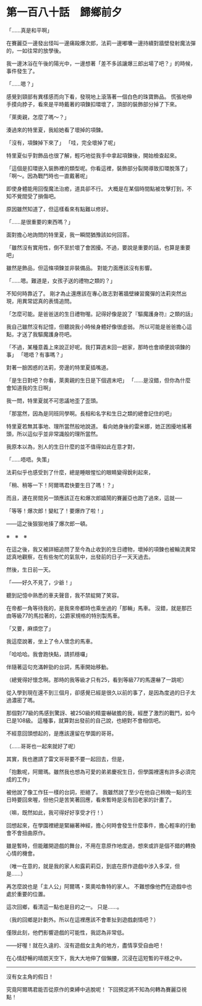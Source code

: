 # 第一百八十話　歸鄉前夕

「……真是和平啊」

在賽麗亞一邊發出怪叫一邊痛毆爆次郎，法莉一邊嘟囔一邊持續對牆壁發射魔法彈的，一如往常的放學後。

我一邊沐浴在午後的陽光中，一邊想著「差不多該讓爆三郎出場了吧？」的時候，事件發生了。

「……嗯？」

感覺到頸部有異樣感而向下看，發現地上滾落著一個白色的珠寶飾品。
慌張地伸手摸向脖子，看來是平時戴著的項鍊扣環壞了，頂部的裝飾部分掉了下來。

「萊奧親，怎麼了嗎～？」

湊過來的特里夏，我給她看了壞掉的項鍊。

「沒有，項鍊掉下來了」
「哇，完全壞掉了呢」

特里夏似乎對飾品也很了解，輕巧地從我手中拿起項鍊後，開始檢查起來。

「這個是扣環嵌入裝飾裡的類型呢。你看這裡，裝飾部分裂開導致扣環脫落了」
「啊～。因為戰鬥時也一直戴著呢」

即使身體能用回復魔法治癒，道具卻不行。
大概是在某個時間點被攻擊打到，不知不覺間受了損傷吧。

原因雖然知道了，但這樣看來有點難以修好。

「……是很重要的東西嗎？」

面對擔心地詢問的特里夏，我一瞬間猶豫該如何回答。

「雖然沒有實用性，倒不至於壞了會困擾。不過，要說是重要的話，也算是重要吧」

雖然是飾品，但這條項鍊並非裝備品。
對能力面應該沒有影響。

「……嗯。難道是，女孩子送的禮物之類的？」

不知何時靠近了。
剛才為止還應該在專心致志對著牆壁練習魔彈的法莉突然出現，用異常認真的表情追問。

「怎麼可能。是爸爸送的生日禮物喔。記得好像是說了『驅魔護身符』之類的話」

我自己雖然沒有記憶，但聽說我小時候身體好像很虛弱。
所以可能是爸爸擔心這點，才送了我驅魔護身符吧。

「不過，某種意義上來說正好呢。我打算週末回一趟家，那時也會順便說項鍊的事」
「嗯唔？有事嗎？」

對著一臉困惑的法莉，旁邊的特里夏插嘴道。

「是生日對吧？你看，萊奧親的生日是下個週末吧」
「……是沒錯，但你為什麼會知道我的生日啊」

我一問，特里夏就不可思議地歪了歪頭。

「那當然，因為是同班同學啊。長相和名字和生日之類的總會記住的吧」

特里夏若無其事地、理所當然般地說道。
看向她身後的雷米娜，她正困擾地搖著頭，所以這似乎並非常識般的理所當然。

我原本以為，別人的生日什麼的並不值得如此在意才對，

「……唔唔。失策」

法莉似乎也感受到了什麼，總是睡眼惺忪的眼睛變得銳利起來，

「稍、稍等一下！阿爾瑪君快要生日了嗎！？」

而且，連在房間另一頭應該正在和爆次郎嬉鬧的賽麗亞也跑了過來，這就──

「等等！爆次郎！變紅了！要爆炸了啦！」

――這之後狠狠地揍了爆次郎一頓。

※　※　※

在這之後，我又被詳細追問了至今為止收到的生日禮物，壞掉的項鍊也被輪流異常認真地觀察，在有些匆忙的氣氛中，出發前的日子一天天過去。

然後，生日前一天。

「――好久不見了，少爺！」

聽到記憶中熟悉的車夫聲音，我不禁綻開了笑容。

在帝都一角等待我的，是我來帝都時也乘坐過的「那輛」馬車。
沒錯，就是那匹由等級77的馬拉著的，公爵家規格的特別製馬車。

「又要，麻煩您了」

我這麼說著，坐上了令人懷念的馬車。

「哈哈哈。我會跑快點，請抓穩囉」

伴隨著這句充滿幹勁的台詞，馬車開始移動。

（總覺得好懷念啊。那時的我等級才只有25，看到等級77的馬還嚇了一跳呢）

從入學到現在還不到三個月，卻感覺已經是很久以前的事了，是因為度過的日子太過濃密了嗎。

那個對77級的馬感到驚訝、被250級的精靈嚇破膽的我，經歷了激烈的戰鬥，如今已是108級。
這種事，就算對出發前的自己說，也絕對不會相信吧。

不經意回頭想起的，是應該還留在學園的哥哥。

（……哥哥也一起來就好了呢）

其實，我也邀請了雷文哥哥要不要一起回去，但是，

「抱歉呢，阿爾瑪。雖然我也想為可愛的弟弟慶祝生日，但學園裡還有許多必須完成的工作」

被他說了像工作狂一樣的台詞，拒絕了。
我雖然說了至少在他自己稍晚一點的生日時要回來喔，但他只是苦笑著回應，看來暫時是沒有回老家的計畫了。

（嘛，既然如此，我可得好好享受才行！）

回想起來，在學園裡總是緊繃著神經，擔心何時會發生什麼事件，擔心輕率的行動會不會扭曲原作。

雖是暫時，但能離開遊戲的舞台，不用在意原作地度過，想來或許是個不錯的轉換心情的機會。

（唯一在意的，就是我的家人和露莉莉亞，到底在原作遊戲中涉入多深，但是……）

再怎麼說也是「主人公」阿爾瑪・萊奧哈魯特的家人。
不難想像他們在遊戲中也處於重要的位置。

這次回鄉，看清這一點也是目的之一。
只是……。

（我的回鄉是計劃外。所以在這裡應該不會牽扯到遊戲劇情吧？）

僅限此刻，他們影響遊戲的可能性，我認為非常低。

――好喔！就在久違的、沒有遊戲女主角的地方，盡情享受自由吧！

在心情舒暢的晴朗天空下，我大大地伸了個懶腰，沉浸在這短暫的平穩之中。

---

沒有女主角的假日！

究竟阿爾瑪君能否從原作的束縛中逃脫呢！
下回預定將不知為何轉為賽麗亞視點！